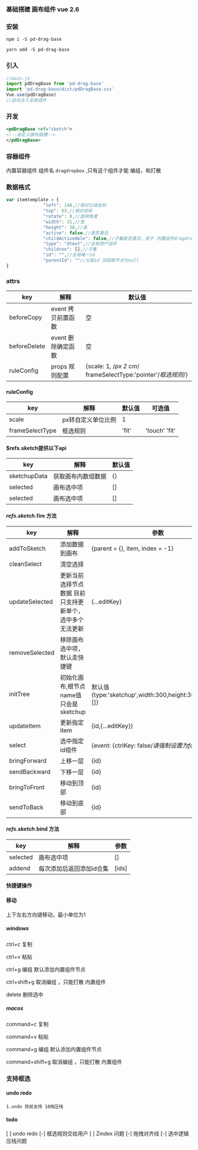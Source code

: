 ### 基础搭建 画布组件 vue 2.6

### 安装
```
npm i -S pd-drag-base

yarn add -S pd-drag-base

```


### 引入

```javascript
//main.js
import pdDragBase from 'pd-drag-base'
import 'pd-drag-base/dist/pdDragBase.css'
Vue.use(pdDragBase)
//自动注入全局组件


```

### 开发
```xml
<pdDragBase ref="sketch">
<!--自定义画布插槽-->
</pdDragBase>
```
### 容器组件
内置容器组件 组件名 `dragdropbox` ,只有这个组件才能 编组，和打散

### 数据格式
```javascript
var itemtemplate = {
              "left": 148,//相对父级坐标
              "top": 63,//相对坐标
              "rotate": 0,//旋转角度
              "width": 31,//宽
              "height": 38,//高
              "active": false,//是否激活
              "childActiveAble": false,//子集能否激活，用于 内置组件dragdropbox
              "type": "dtext",//全局用户组件
              "children": [],//子集
              "id": "",//全局唯一id
              "parentId": ""//父级id 顶部根节点为null
}
```


### attrs

|  key   | 解释  | 默认值|
|  ----  | ----  | ---- |
| beforeCopy  | event 拷贝前置函数|空|
| beforeDelete  | event 删除确定函数 |空|
| ruleConfig  | props 规则配置 | {scale: 1, /*px 2 cm*/ frameSelectType:'pointer'/*框选规则*/}|

#### ruleConfig
|  key   | 解释  | 默认值| 可选值|
|  ----  | ----  | ---- | ---- |
| scale  | px转自定义单位比例| 1||
| frameSelectType  | 框选规则 |'fit' |'touch' 'fit'|


#### $refs.sketch提供以下api

|  key   | 解释  | 默认值|
|  ----  | ----  | ---- |
| sketchupData  | 获取画布内数组数据|{}|
| selected  |画布选中项| []||{}|
| selected  |画布选中项| []||{}|

####  $refs.sketch.$fire 方法

|  key   | 解释  | 参数|
|  ----  | ----  | ---- |
| addToSketch  |添加数据到画布| {parent = {}, item, index = -1}|
| cleanSelect  |清空选择| |
| updateSelected  |更新当前选择节点数据 目前只支持更新单个，选中多个无法更新| {...editKey}|
| removeSelected  |移除画布选中项，默认走快捷键|
| initTree  |初始化画布,根节点name值只会是sketchup| 默认值{type:'sketchup',width:300,height:300,children:[]}|
| updateItem  |更新指定item| {id,{...editKey}}|
| select  |选中指定id组件| {event: {ctrlKey: false/*请强制设置为false*/}, id}|
| bringForward  |上移一层| {id}|
| sendBackward  |下移一层| {id}|
| bringToFront  |移动到顶部| {id}|
| sendToBack  |移动到底部| {id}|

#### $refs.sketch.$bind 方法
|  key   | 解释  | 参数|
|  ----  | ----  | ---- |
| selected  |画布选中项| []|
| addend  |每次添加后返回添加id合集| [ids]|


#### 快捷键操作

#### 移动
上下左右方向键移动，最小单位为1 

##### windows
ctrl+c 复制

ctrl+v 粘贴

ctrl+g 编组 默认添加内置组件节点

ctrl+shift+g 取消编组 ，只能打散 内置组件

delete 删除选中

##### macos
command+c 复制

command+v 粘贴

command+g 编组 默认添加内置组件节点

command+shift+g 取消编组 ，只能打散 内置组件

### 支持框选


#### undo redo

```text
1.undo 目前支持 10栈压栈
```




#### todo 
[ ] undo redo
[-] 框选规则交给用户
[ ] Zindex 问题
[-] 拖拽对齐线 
[-] 选中逻辑 压栈问题
